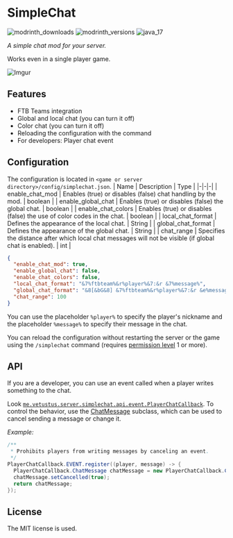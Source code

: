 # SimpleChat
![modrinth_downloads](https://modrinth-utils.vercel.app/api/badge/downloads?id=O2DN3m2D&logo=true)
![modrinth_versions](https://modrinth-utils.vercel.app/api/badge/versions?id=O2DN3m2D&logo=true)
![java_17](https://img.shields.io/badge/java-17+-orange?logo=java)

_A simple chat mod for your server._

Works even in a single player game.

![Imgur](https://i.imgur.com/orpafbR.jpg)
## Features
- FTB Teams integration
- Global and local chat (you can turn it off)
- Color chat (you can turn it off)
- Reloading the configuration with the command
- For developers: Player chat event

## Configuration
The configuration is located in `<game or server directory>/config/simplechat.json`.
| Name | Description | Type |
|-|-|-|
| enable_chat_mod | Enables (true) or disables (false) chat handling by the mod. | boolean |
| enable_global_chat | Enables (true) or disables (false) the global chat. | boolean |
| enable_chat_colors | Enables (true) or disables (false) the use of color codes in the chat. | boolean |
| local_chat_format | Defines the appearance of the local chat. | String |
| global_chat_format | Defines the appearance of the global chat. | String |
| chat_range | Specifies the distance after which local chat messages will not be visible (if global chat is enabled). | int |

```json
{
  "enable_chat_mod": true,
  "enable_global_chat": false,
  "enable_chat_colors": false,
  "local_chat_format": "&7%ftbteam%&r%player%&7:&r &7%message%",
  "global_chat_format": "&8[&bG&8] &7%ftbteam%&r%player%&7:&r &e%message%",
  "chat_range": 100
}
```
You can use the placeholder `%player%` to specify the player's nickname and the placeholder `%message%` to specify their message in the chat.

You can reload the configuration without restarting the server or the game using the `/simplechat` command (requires [permission level](https://minecraft.fandom.com/wiki/Server.properties#op-permission-level) 1 or more).

## API
If you are a developer, you can use an event called when a player writes something to the chat.

Look [`me.vetustus.server.simplechat.api.event.PlayerChatCallback`](src/main/java/me/vetustus/server/simplechat/api/event/PlayerChatCallback.java). 
To control the behavior, use the [ChatMessage](src/main/java/me/vetustus/server/simplechat/api/event/PlayerChatCallback.java#L47) subclass, which can be used to cancel sending a message or change it.

*Example:*
```java
/**
 * Prohibits players from writing messages by canceling an event.
 */
PlayerChatCallback.EVENT.register((player, message) -> {
  PlayerChatCallback.ChatMessage chatMessage = new PlayerChatCallback.ChatMessage(player, message);
  chatMessage.setCancelled(true);
  return chatMessage;
});
```
## License
The MIT license is used.
